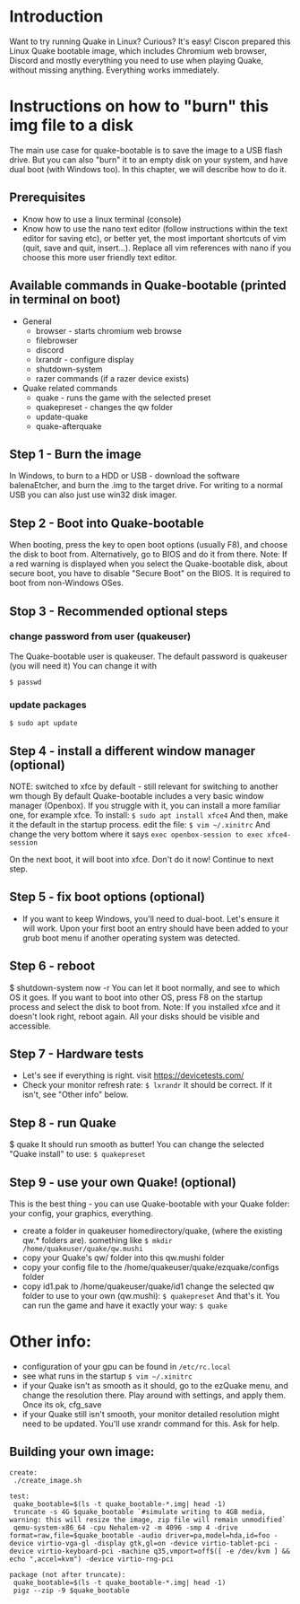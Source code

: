 ﻿# Introduction
Want to try running Quake in Linux? Curious?
It's easy! Ciscon prepared this Linux Quake bootable image, which includes Chromium web browser, Discord and mostly everything you need to use when playing Quake, without missing anything. Everything works immediately.

# Instructions on how to "burn" this img file to a disk
The main use case for quake-bootable is to save the image to a USB flash drive. But you can also "burn" it to an empty disk on your system, and have dual boot (with Windows too). In this chapter, we will describe how to do it.

## Prerequisites
- Know how to use a linux terminal (console)
- Know how to use the nano text editor (follow instructions within the text editor for saving etc), or better yet, the most important shortcuts of vim (quit, save and quit, insert...).  Replace all vim references with nano if you choose this more user friendly text editor.

## Available commands in Quake-bootable (printed in terminal on boot)
- General
  - browser - starts chromium web browse
  - filebrowser
  - discord
  - lxrandr - configure display
  - shutdown-system
  - razer commands (if a razer device exists)
- Quake related commands
  - quake - runs the game with the selected preset
  - quakepreset - changes the qw folder
  - update-quake
  - quake-afterquake


## Step 1 - Burn the image
In Windows, to burn to a HDD or USB - download the software balenaEtcher, and burn the .img to the target drive.  For writing to a normal USB you can also just use win32 disk imager.

## Step 2 - Boot into Quake-bootable
When booting, press the key to open boot options (usually F8), and choose the disk to boot from.
Alternatively, go to BIOS and do it from there.
Note: If a red warning is displayed when you select the Quake-bootable disk, about secure boot, you have to disable "Secure Boot" on the BIOS. It is required to boot from non-Windows OSes.

## Stop 3 - Recommended optional steps
### change password from user (quakeuser)
The Quake-bootable user is quakeuser. The default password is quakeuser (you will need it)
You can change it with

`$ passwd`

### update packages
`$ sudo apt update`

## Step 4 - install a different window manager (optional)
NOTE: switched to xfce by default - still relevant for switching to another wm though
By default Quake-bootable includes a very basic window manager (Openbox). If you struggle with it, you can install a more familiar one, for example xfce. To install: `$ sudo apt install xfce4`
And then, make it the default in the startup process. edit the file: `$ vim ~/.xinitrc`
And change the very bottom where it says
`exec openbox-session
to
exec xfce4-session`

On the next boot, it will boot into xfce. Don't do it now! Continue to next step.

## Step 5 - fix boot options (optional)
- If you want to keep Windows, you'll need to dual-boot. Let's ensure it will work.
Upon your first boot an entry should have been added to your grub boot menu if another operating system was detected.

## Step 6 - reboot
$ shutdown-system now -r
You can let it boot normally, and see to which OS it goes.
If you want to boot into other OS, press F8 on the startup process and select the disk to boot from.
Note: If you installed xfce and it doesn't look right, reboot again.
All your disks should be visible and accessible.

## Step 7 - Hardware tests
- Let's see if everything is right. visit https://devicetests.com/
- Check your monitor refresh rate: `$ lxrandr`
It should be correct. If it isn't, see "Other info" below.

## Step 8 - run Quake
$ quake
It should run smooth as butter!
You can change the selected "Quake install" to use: `$ quakepreset`

## Step 9 - use your own Quake! (optional)
This is the best thing - you can use Quake-bootable with your Quake folder: your config, your graphics, everything.
- create a folder in quakeuser homedirectory/quake, (where the existing qw.* folders are). something like
`$ mkdir /home/quakeuser/quake/qw.mushi`
- copy your Quake's qw/ folder into this qw.mushi folder
- copy your config file to the /home/quakeuser/quake/ezquake/configs folder
- copy id1.pak to /home/quakeuser/quake/id1
change the selected qw folder to use to your own (qw.mushi):
`$ quakepreset`
And that's it. You can run the game and have it exactly your way:
`$ quake`

# Other info:
- configuration of your gpu can be found in `/etc/rc.local`
- see what runs in the startup `$ vim ~/.xinitrc` 
- if your Quake isn't as smooth as it should, go to the ezQuake menu, and change the resolution there. Play around with settings, and apply them. Once its ok, cfg_save
- if your Quake still isn't smooth, your monitor detailed resolution might need to be updated. You'll use xrandr command for this. Ask for help.


## Building your own image:
```
create:
 ./create_image.sh

test:
 quake_bootable=$(ls -t quake_bootable-*.img| head -1)
 truncate -s 4G $quake_bootable `#simulate writing to 4GB media, warning: this will resize the image, zip file will remain unmodified`
 qemu-system-x86_64 -cpu Nehalem-v2 -m 4096 -smp 4 -drive format=raw,file=$quake_bootable -audio driver=pa,model=hda,id=foo -device virtio-vga-gl -display gtk,gl=on -device virtio-tablet-pci -device virtio-keyboard-pci -machine q35,vmport=off$([ -e /dev/kvm ] && echo ",accel=kvm") -device virtio-rng-pci

package (not after truncate):
 quake_bootable=$(ls -t quake_bootable-*.img| head -1)
 pigz --zip -9 $quake_bootable
```
